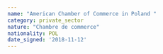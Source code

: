 ```yaml
---
name: "American Chamber of Commerce in Poland "
category: private_sector
nature: "Chambre de commerce"
nationality: POL
date_signed: '2018-11-12'
---
```

    